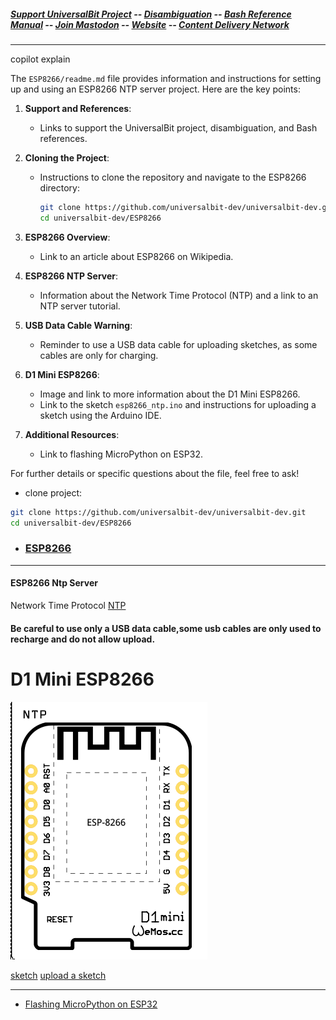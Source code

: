 ##### [Support UniversalBit Project](https://github.com/universalbit-dev/universalbit-dev/tree/main/support) -- [Disambiguation](https://en.wikipedia.org/wiki/Wikipedia:Disambiguation) -- [Bash Reference Manual](https://www.gnu.org/software/bash/manual/html_node/index.html) -- [Join Mastodon](https://mastodon.social/invite/wTHp2hSD) -- [Website](https://www.universalbit.it/) -- [Content Delivery Network](https://www.universalbitcdn.it/)

---
copilot explain 

The `ESP8266/readme.md` file provides information and instructions for setting up and using an ESP8266 NTP server project. Here are the key points:

1. **Support and References**:
   - Links to support the UniversalBit project, disambiguation, and Bash references.

2. **Cloning the Project**:
   - Instructions to clone the repository and navigate to the ESP8266 directory:
     ```bash
     git clone https://github.com/universalbit-dev/universalbit-dev.git
     cd universalbit-dev/ESP8266
     ```

3. **ESP8266 Overview**:
   - Link to an article about ESP8266 on Wikipedia.

4. **ESP8266 NTP Server**:
   - Information about the Network Time Protocol (NTP) and a link to an NTP server tutorial.

5. **USB Data Cable Warning**:
   - Reminder to use a USB data cable for uploading sketches, as some cables are only for charging.

6. **D1 Mini ESP8266**:
   - Image and link to more information about the D1 Mini ESP8266.
   - Link to the sketch `esp8266_ntp.ino` and instructions for uploading a sketch using the Arduino IDE.

7. **Additional Resources**:
   - Link to flashing MicroPython on ESP32.

For further details or specific questions about the file, feel free to ask!


* clone project:
```bash
git clone https://github.com/universalbit-dev/universalbit-dev.git
cd universalbit-dev/ESP8266
```


* ### [ESP8266](https://en.wikipedia.org/wiki/ESP8266)
---

#### ESP8266 Ntp Server
Network Time Protocol [NTP](https://microcontrollerslab.com/current-date-time-esp8266-nodemcu-ntp-server/)

#### Be careful to use only a USB data cable,some usb cables are only used to recharge and do not allow upload.
# D1 Mini ESP8266 

[![D1 Mini](https://github.com/universalbit-dev/universalbit-dev/blob/main/ESP8266/D1_Mini.png)](https://github.com/universalbit-dev/universalbit-dev/tree/main/ann)

[sketch](https://github.com/universalbit-dev/universalbit-dev/blob/main/ESP8266/esp8266_ntp.ino)
[upload a sketch](https://support.arduino.cc/hc/en-us/articles/4733418441116-Upload-a-sketch-in-Arduino-IDE)

---
* [Flashing MicroPython on ESP32](https://github.com/universalbit-dev/micropython)
